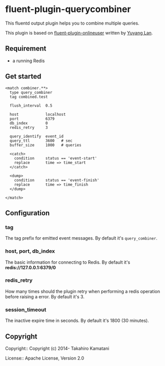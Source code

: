 fluent-plugin-querycombiner
===========================
This fluentd output plugin helps you to combine multiple queries.

This plugin is based on [fluent-plugin-onlineuser](https://github.com/y-lan/fluent-plugin-onlineuser) written by [Yuyang Lan](https://github.com/y-lan).


## Requirement
  * a running Redis


## Get started

```
<match combiner.**>
  type query_combiner
  tag combined.test

  flush_interval  0.5

  host            localhost
  port            6379
  db_index        0
  redis_retry     3

  query_identify  event_id
  query_ttl       3600   # sec
  buffer_size     1000   # queries

  <catch>
    condition     status == 'event-start'
    replace       time => time_start
  </catch>

  <dump>
    condition     status == 'event-finish'
    replace       time => time_finish
  </dump>

</match>
```

## Configuration

### tag
The tag prefix for emitted event messages. By default it's `query_combiner`.


### host, port, db_index
The basic information for connecting to Redis. By default it's **redis://127.0.0.1:6379/0**

### redis_retry
How many times should the plugin retry when performing a redis operation before raising a error.
By default it's 3.

### session_timeout
The inactive expire time in seconds. By default it's 1800 (30 minutes).



## Copyright

Copyright:: Copyright (c) 2014- Takahiro Kamatani

License:: Apache License, Version 2.0
